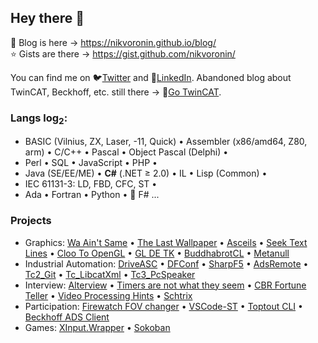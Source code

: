 ## Hey there 👋

📜️ Blog is here &rarr; https://nikvoronin.github.io/blog/<br/>
⭐️ Gists are there &rarr; https://gist.github.com/nikvoronin/

You can find me on 🐦️[Twitter](https://twitter.com/cutdabrain/) and 🤝️[LinkedIn](https://www.linkedin.com/in/nikolai-voronin/). Abandoned blog about TwinCAT, Beckhoff, etc. still there &rarr; 🗿️[Go TwinCAT](https://gotwincat.blogspot.com/).

### Langs log<sub>2</sub>:<br/>

- BASIC (Vilnius, ZX, Laser, -11, Quick) • Assembler (x86/amd64, Z80, arm) • C/С++ • Pascal • Object Pascal (Delphi) •
- Perl • SQL • JavaScript • PHP •
- Java (SE/EE/ME) • __C#__ (.NET ≥ 2.0) • IL • Lisp (Common) •
- IEC 61131-3: LD, FBD, CFC, ST •
- Ada • Fortran • Python • 🍷️ F# ...

### Projects

- Graphics: [Wa Ain't Same](https://github.com/nikvoronin/we-aint-same) • [The Last Wallpaper](https://github.com/nikvoronin/LastWallpaper) • [Asceils](https://github.com/nikvoronin/Asceils) • [Seek Text Lines](https://github.com/nikvoronin/SeekTextLines) • [Cloo To OpenGL](https://github.com/nikvoronin/ClooToOpenGL) • [GL DE TK](https://github.com/nikvoronin/GLDETK) • [BuddhabrotCL](https://github.com/nikvoronin/BuddhabrotCL) • [Metanull](https://github.com/nikvoronin/Metanull)
- Industrial Automation: [DriveASC](https://github.com/nikvoronin/DriveAsc) • [DFConf](https://github.com/nikvoronin/DFConf) • [SharpF5](https://github.com/nikvoronin/SharpF5) • [AdsRemote](https://github.com/nikvoronin/AdsRemote) • [Tc2_Git](https://github.com/nikvoronin/Tc2_Git) • [Tc_LibcatXml](https://github.com/nikvoronin/Tc_LibcatXml) • [Tc3_PcSpeaker](https://github.com/nikvoronin/Tc3_PcSpeaker)
- Interview: [Alterview](https://github.com/nikvoronin/Alterview) • [Timers are not what they seem](https://github.com/nikvoronin/timers-are-not-what-they-seem) • [CBR Fortune Teller](https://github.com/nikvoronin/CbrFortuneTeller) • [Video Processing Hints](https://github.com/nikvoronin/VideoProcessingHints) • [Schtrix](https://github.com/nikvoronin/Schtrix)
- Participation: [Firewatch FOV changer](https://github.com/nikvoronin/firewatch-fov-changer) • [VSCode-ST](https://github.com/nikvoronin/vscode-st) • [Toptout CLI](https://github.com/nikvoronin/toptout-cli) • [Beckhoff ADS Client](https://github.com/nikvoronin/adsclient)
- Games: [XInput.Wrapper](https://github.com/nikvoronin/XInput.Wrapper) • [Sokoban](https://github.com/nikvoronin/Sokoban)
